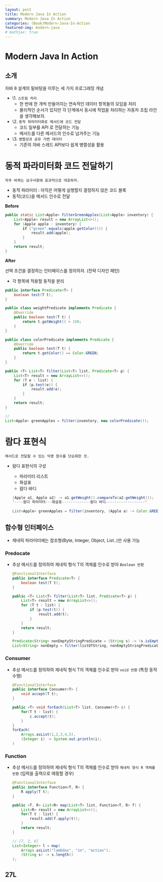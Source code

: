 ```yaml
---
layout: post
title: Modern Java In Action
summary: Modern Java In Action
categories: (Book)Modern-Java-In-Action
featured-img: modern-java
# mathjax: true
---
```


# Modern Java In Action

## 소개

자바 8 설계의 밑바탕을 이루는 세 가지 프로그래밍 개념

- \1. `스트림 처리`
  - 한 번에 한 개씩 만들어지는 연속적인 데이터 항목들의 모임을 처리
  - 물리적인 순서가 있지만 각 단계에서 동시에 작업을 처리하는 자동차 조립 라인을 생각해보자.
- \2. `동작 파라미터화로 메서드에 코드 전달`
  - 코드 일부를 API 로 전달하는 기능
  - 메서드를 다른 메서드의 인수로 넘겨주는 기능
- \3. `병렬성과 공유 가변 데이터`
  - 기존의 자바 스레드 API보다 쉽게 병렬성을 활용

# 동적 파라미터화 코드 전달하기

`자주 바뀌는 요구사항에 효과적으로 대응하자.`

- 동적 파라미터 : 아직은 어떻게 실행할지 결정하지 않은 코드 블록
- 동작(코드)을 메서드 인수로 전달

**Before**

```java
public static List<Apple> filterGreenApples(List<Apple> inventory) {
    List<Apple> result = new ArrayList<>();
    for (Apple apple : inventory) {
        if ("green".equals(apple.getColor())) {
            result.add(apple);
        }
    }
    return result;
}
```

**After**

선택 조건을 결정하는 인터페이스를 정의하자. (전략 디자인 패턴)

- 각 항목에 적용할 동작을 분리

```java
public interface Predicate<T> {
    boolean test(T t);
}

public class weightPredicate implements Predicate {
    @Override
    public boolean test(T t) {
        return t.getWeight() > 150;
    }
}

public class colorPredicate implements Predicate {
    @Override
    public boolean test(T t) {
        return t.getColor() == Color.GREEN;
    }
}

public <T> List<T> filter(List<T> list, Predicate<T> p) {
    List<T> result = new ArrayList<>();
    for (T e : list) {
        if (p.test(e)) {
            result.add(e);
        }
    }
    return result;
}

//
List<Apple> greenApples = filter(inventory, new colorPredicate());
```

# 람다 표현식

`메서드로 전달할 수 있는 익명 함수를 단순화한 것.`

- 람다 표현식의 구성

  - 파라미터 리스트
  - 화살표
  - 람다 바디

  ```java
  (Apple a1, Apple a2) -> a1.getWeight().compareTo(a2.getWeight());
  '----람다 파라미터---화살표-------------람다 바디------------------'
      
  List<Apple> greenApples = filter(inventory, (Apple a) -> Color.GREEN.equals(a.getColor()));
  ```

## 함수형 인터페이스

- 제네릭 파라미터에는 참조형(Byte, Integer, Object, List..)만 사용 가능

### Predocate

- 추상 메서드를 정의하여 제네릭 형식 T의 객체를 인수로 받아 `Boolean 반환`

  ```java
  @FunctionalInterface
  public interface Predicate<T> {
      boolean test(T t);
  }
  
  public <T> List<T> filter(List<T> list, Predicate<T> p) {
      List<T> result = new ArrayList<>();
      for (T t : list) {
          if (p.test(t)) {
              result.add(t);
          }
      }
      return result;
  }
  
  Predicate<String> nonEmptyStringPredicate = (String s) -> !s.isEmpty();
  List<String> nonEmpty = filter(listOfString, nonEmptyStringPredicate)
  ```

### Consumer

- 추상 메서드를 정의하여 제네릭 형식 T의 객체를 인수로 받아 `void 반환` (특정 동작 수행)

  ```java
  @FunctionalInterface
  public interface Consumer<T> {
      void accept(T t);
  }
  
  public <T> void forEach(List<T> list, Consumer<T> c) {
      for(T t : list) {
          c.accept(t);
      }
  }
  forEach(
      Arrays.asList(1,2,3,4,5),
      (Integer i) -> System.out.println(i);
  )
  ```

### Function

- 추상 메서드를 정의하여 제네릭 형식 T의 객체를 인수로 받아 `제네릭 형식 R 객체를 반환` (입력을 출력으로 매핑할 경우)

  ```java
  @FunctionalInterface
  public interface Function<T, R> {
      R apply(T t);
  }
  
  public <T, R> List<R> map(List<T> list, Function<T, R> f) {
      List<R> result = new ArrayList<>();
      for(T t : list) {
          result.add(f.apply(t));
      }
      return result;
  }
  
  // [7, 2, 6]
  List<Integer> l = map(
      Arrays.asList("lambdas", "in", "action"),
      (String s) -> s.length()
  );
  ```

  



## 27L
